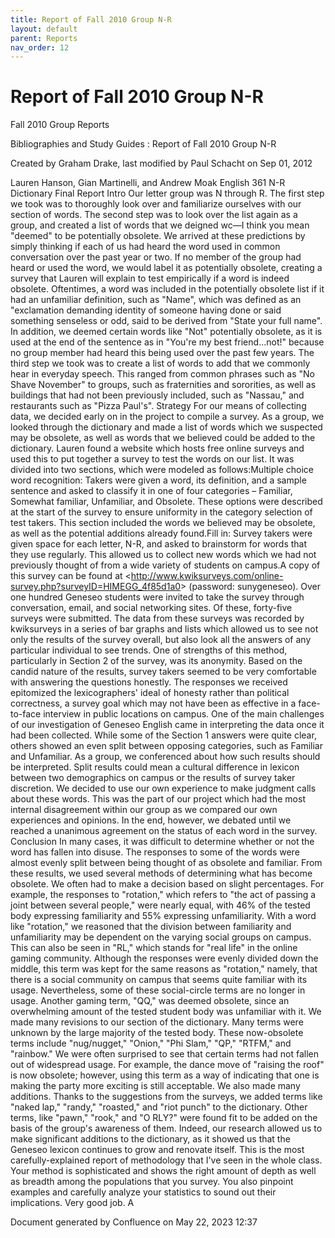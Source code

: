 ```yaml
---
title: Report of Fall 2010 Group N-R
layout: default
parent: Reports
nav_order: 12
---
```


# Report of Fall 2010 Group N-R

Fall 2010 Group Reports

Bibliographies and Study Guides : Report of Fall 2010 Group N-R

Created by  Graham Drake, last modified by  Paul Schacht on Sep 01, 2012

Lauren Hanson, Gian Martinelli, and Andrew Moak English 361 N-R Dictionary Final Report  Intro  Our letter group was N through R. The first step we took was to thoroughly look over and familiarize ourselves with our section of words. The second step was to look over the list again as a group, and created a list of words that we deigned wc—I think you mean &quot;deemed&quot; to be potentially obsolete. We arrived at these predictions by simply thinking if each of us had heard the word used in common conversation over the past year or two. If no member of the group had heard or used the word, we would label it as potentially obsolete, creating a survey that Lauren will explain to test empirically if a word is indeed obsolete. Oftentimes, a word was included in the potentially obsolete list if it had an unfamiliar definition, such as &quot;Name&quot;, which was defined as an &quot;exclamation demanding identity of someone having done or said something senseless or odd, said to be derived from &quot;State your full name&quot;. In addition, we deemed certain words like &quot;Not&quot; potentially obsolete, as it is used at the end of the sentence as in &quot;You're my best friend...not!&quot; because no group member had heard this being used over the past few years.  The third step we took was to create a list of words to add that we commonly hear in everyday speech. This ranged from common phrases such as &quot;No Shave November&quot; to groups, such as fraternities and sororities, as well as buildings that had not been previously included, such as &quot;Nassau,&quot; and restaurants such as &quot;Pizza Paul's&quot;.   Strategy  For our means of collecting data, we decided early on in the project to compile a survey. As a group, we looked through the dictionary and made a list of words which we suspected may be obsolete, as well as words that we believed could be added to the dictionary. Lauren found a website which hosts free online surveys and used this to put together a survey to test the words on our list. It was divided into two sections, which were modeled as follows:Multiple choice word recognition: Takers were given a word, its definition, and a sample sentence and asked to classify it in one of four categories – Familiar, Somewhat familiar, Unfamiliar, and Obsolete. These options were described at the start of the survey to ensure uniformity in the category selection of test takers. This section included the words we believed may be obsolete, as well as the potential additions already found.Fill in: Survey takers were given space for each letter, N-R, and asked to brainstorm for words that they use regularly. This allowed us to collect new words which we had not previously thought of from a wide variety of students on campus.A copy of this survey can be found at &lt;http://www.kwiksurveys.com/online-survey.php?surveyID=HIMEGG_4f85d1a0&gt; (password: sunygeneseo).  Over one hundred Geneseo students were invited to take the survey through conversation, email, and social networking sites. Of these, forty-five surveys were submitted. The data from these surveys was recorded by kwiksurveys in a series of bar graphs and lists which allowed us to see not only the results of the survey overall, but also look all the answers of any particular individual to see trends.  One of strengths of this method, particularly in Section 2 of the survey, was its anonymity. Based on the candid nature of the results, survey takers seemed to be very comfortable with answering the questions honestly. The responses we received epitomized the lexicographers' ideal of honesty rather than political correctness, a survey goal which may not have been as effective in a face-to-face interview in public locations on campus.  One of the main challenges of our investigation of Geneseo English came in interpreting the data once it had been collected. While some of the Section 1 answers were quite clear, others showed an even split between opposing categories, such as Familiar and Unfamiliar. As a group, we conferenced about how such results should be interpreted. Split results could mean a cultural difference in lexicon between two demographics on campus or the results of survey taker discretion. We decided to use our own experience to make judgment calls about these words. This was the part of our project which had the most internal disagreement within our group as we compared our own experiences and opinions. In the end, however, we debated until we reached a unanimous agreement on the status of each word in the survey.  Conclusion  In many cases, it was difficult to determine whether or not the word has fallen into disuse. The responses to some of the words were almost evenly split between being thought of as obsolete and familiar. From these results, we used several methods of determining what has become obsolete. We often had to make a decision based on slight percentages. For example, the responses to &quot;rotation,&quot; which refers to &quot;the act of passing a joint between several people,&quot; were nearly equal, with 46% of the tested body expressing familiarity and 55% expressing unfamiliarity. With a word like &quot;rotation,&quot; we reasoned that the division between familiarity and unfamiliarity may be dependent on the varying social groups on campus. This can also be seen in &quot;RL,&quot; which stands for &quot;real life&quot; in the online gaming community. Although the responses were evenly divided down the middle, this term was kept for the same reasons as &quot;rotation,&quot; namely, that there is a social community on campus that seems quite familiar with its usage. Nevertheless, some of these social-circle terms are no longer in usage. Another gaming term, &quot;QQ,&quot; was deemed obsolete, since an overwhelming amount of the tested student body was unfamiliar with it.  We made many revisions to our section of the dictionary. Many terms were unknown by the large majority of the tested body. These now-obsolete terms include &quot;nug/nugget,&quot; &quot;Onion,&quot; &quot;Phi Slam,&quot; &quot;QP,&quot; &quot;RTFM,&quot; and &quot;rainbow.&quot; We were often surprised to see that certain terms had not fallen out of widespread usage. For example, the dance move of &quot;raising the roof&quot; is now obsolete; however, using this term as a way of indicating that one is making the party more exciting is still acceptable. We also made many additions. Thanks to the suggestions from the surveys, we added terms like &quot;naked lap,&quot; &quot;randy,&quot; &quot;roasted,&quot; and &quot;riot punch&quot; to the dictionary. Other terms, like &quot;pawn,&quot; &quot;rook,&quot; and &quot;O RLY?&quot; were found fit to be added on the basis of the group's awareness of them. Indeed, our research allowed us to make significant additions to the dictionary, as it showed us that the Geneseo lexicon continues to grow and renovate itself.    This is the most carefully-explained report of methodology that I've seen in the whole class. Your method is sophisticated and shows the right amount of depth as well as breadth among the populations that you survey. You also pinpoint examples and carefully analyze your statistics to sound out their implications. Very good job.  A

Document generated by Confluence on May 22, 2023 12:37


